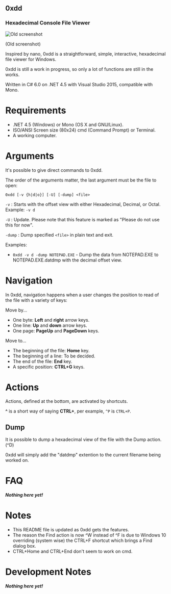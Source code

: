 ## 0xdd
### Hexadecimal Console File Viewer

![Old screenshot](http://didi.wilomgfx.net/p/0xdd1.png)

(Old screenshot)

Inspired by nano, 0xdd is a straightforward, simple, interactive, hexadecimal file viewer for Windows.

0xdd is still a work in progress, so only a lot of functions are still in the works.

Written in C# 6.0 on .NET 4.5 with Visual Studio 2015, compatible with Mono.

# Requirements

- .NET 4.5 (Windows) or Mono (OS X and GNU/Linux).
- ISO/ANSI Screen size (80x24) cmd (Command Prompt) or Terminal.
- A working computer. 

# Arguments
It's possible to give direct commands to 0xdd.

The order of the arguments matter, the last argument must be the file to open:

`0xdd [-v {h|d|o}] [-U] [-dump] <file>`

`-v` : Starts with the offset view with either Hexadecimal, Decimal, or Octal. Example: `-v d`

`-U` : Update. Please note that this feature is marked as "Please do not use this for now".
   
`-dump` : Dump specified `<file>` in plain text and exit.

Examples:

- `0xdd -v d -dump NOTEPAD.EXE` - Dump the data from NOTEPAD.EXE to NOTEPAD.EXE.datdmp with the decimal offset view.
 
# Navigation
In 0xdd, navigation happens when a user changes the position to read of the file with a variety of keys:

Move by...
- One byte: __Left__ and __right__ arrow keys.
- One line: __Up__ and __down__ arrow keys.
- One page: __PageUp__ and __PageDown__ keys.

Move to...
- The beginning of the file: __Home__ key.
- The beginning of a line: To be decided.
- The end of the file: __End__ key.
- A specific position: __CTRL+G__ keys.

# Actions
Actions, defined at the bottom, are activated by shortcuts.

__^__ is a short way of saying __CTRL+__, per example, `^P` is `CTRL+P`.

## Dump
It is possible to dump a hexadecimal view of the file with the Dump action. (^D)

0xdd will simply add the "datdmp" extention to the current filename being worked on.

# FAQ
___Nothing here yet!___

# Notes
- This README file is updated as 0xdd gets the features.
- The reason the Find action is now ^W instead of ^F is due to Windows 10 overriding (system wise) the CTRL+F shortcut which brings a Find dialog box.
- CTRL+Home and CTRL+End don't seem to work on cmd.

# Development Notes
___Nothing here yet!___